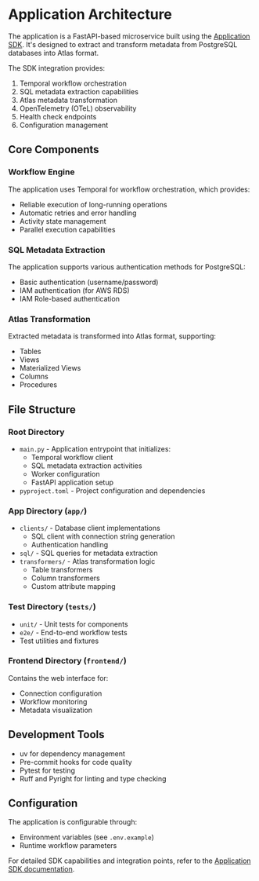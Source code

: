 # Application Architecture

The application is a FastAPI-based microservice built using the [Application SDK](https://github.com/atlanhq/application-sdk). It's designed to extract and transform metadata from PostgreSQL databases into Atlas format.

The SDK integration provides:
1. Temporal workflow orchestration
2. SQL metadata extraction capabilities
3. Atlas metadata transformation
4. OpenTelemetry (OTeL) observability
5. Health check endpoints
6. Configuration management

## Core Components

### Workflow Engine
The application uses Temporal for workflow orchestration, which provides:
- Reliable execution of long-running operations
- Automatic retries and error handling
- Activity state management
- Parallel execution capabilities

### SQL Metadata Extraction
The application supports various authentication methods for PostgreSQL:
- Basic authentication (username/password)
- IAM authentication (for AWS RDS)
- IAM Role-based authentication

### Atlas Transformation
Extracted metadata is transformed into Atlas format, supporting:
- Tables
- Views
- Materialized Views
- Columns
- Procedures

## File Structure

### Root Directory
- `main.py` - Application entrypoint that initializes:
  - Temporal workflow client
  - SQL metadata extraction activities
  - Worker configuration
  - FastAPI application setup
- `pyproject.toml` - Project configuration and dependencies

### App Directory (`app/`)
- `clients/` - Database client implementations
  - SQL client with connection string generation
  - Authentication handling
- `sql/` - SQL queries for metadata extraction
- `transformers/` - Atlas transformation logic
  - Table transformers
  - Column transformers
  - Custom attribute mapping

### Test Directory (`tests/`)
- `unit/` - Unit tests for components
- `e2e/` - End-to-end workflow tests
- Test utilities and fixtures

### Frontend Directory (`frontend/`)
Contains the web interface for:
- Connection configuration
- Workflow monitoring
- Metadata visualization

## Development Tools
- uv for dependency management
- Pre-commit hooks for code quality
- Pytest for testing
- Ruff and Pyright for linting and type checking

## Configuration
The application is configurable through:
- Environment variables (see `.env.example`)
- Runtime workflow parameters

For detailed SDK capabilities and integration points, refer to the [Application SDK documentation](https://github.com/atlanhq/application-sdk).